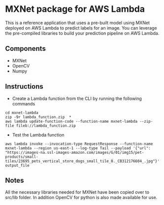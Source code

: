 # MXNet package for AWS Lambda

This is a reference application that uses a pre-built model using MXNet deployed on AWS Lambda to predict labels for an image. You can leverage the pre-compiled libraries to build your prediction pipeline on AWS Lambda.

## Components

- MXNet
- OpenCV
- Numpy

## Instructions

- Create a Lambda function from the CLI by running the following commands 

```
cd mxnet-lambda
zip -9r lambda_function.zip  * 
aws lambda update-function-code --function-name mxnet-lambda --zip-file fileb://lambda_function.zip

```

- Test the Lambda function 
```
aws lambda invoke --invocation-type RequestResponse --function-name mxnet-lambda --region us-east-1 --log-type Tail --payload '{"url": "https://images-na.ssl-images-amazon.com/images/G/01/img15/pet-products/small-tiles/23695_pets_vertical_store_dogs_small_tile_8._CB312176604_.jpg"}' output_file
```

## Notes

All the necessary libraries needed for MXNet have been copied over to src/lib folder. In addition OpenCV for python is also made available for use.  
